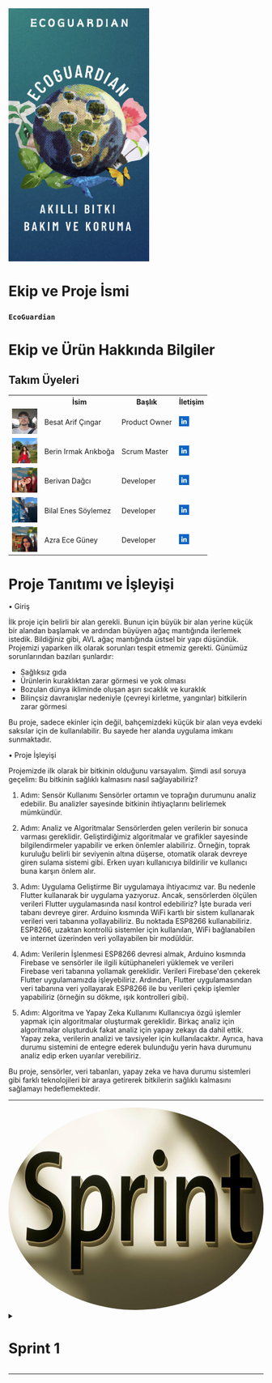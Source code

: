 
  <img src="bootcampFiles/team/img/app.png" style="width: auto; height: 500px;" >


  # Ekip ve Proje İsmi

  ### **`EcoGuardian`**

  # Ekip ve Ürün Hakkında Bilgiler

  ## Takım Üyeleri

  <table>
    <tr>
      <th></th>
      <th>İsim</th>
      <th>Başlık</th>
      <th>İletişim</th>
    </tr>
    <tr>
      <td><img src="bootcampFiles/team/img/team1.png" width="50" height="50" /></td>
      <td>Besat Arif Çıngar</td>
      <td>Product Owner</td>
      <td>
        <a href="(https://www.linkedin.com/in/besat-%C3%A7%C4%B1ngar-a63b46279?utm_source=share&utm_campaign=share_via&utm_content=profile&utm_medium=android_app)" target="_blank" ><img src="bootcampFiles/team/sc/in.png" width="20" height="20" /></a>
      </td>
    </tr>
    <tr>
      <td><img src="bootcampFiles/team/img/team2.png" width="50" height="50" /></td>
      <td>Berin Irmak Arıkboğa</td>
      <td>Scrum Master</td>
      <td>
        <a href="(https://www.linkedin.com/in/berin-irmak-arıkboğa/)" target="_blank"><img src="bootcampFiles/team/sc/in.png" width="20" height="20" /></a>
      </td>
    </tr>
    <tr>
      <td><img src="bootcampFiles/team/img/team3.png" width="50" height="50" /></td>
      <td>Berivan Dağcı</td>
      <td>Developer</td>
      <td>
        <a href="(https://www.linkedin.com/in/berivan-da%C4%9Fc%C4%B1-9993a7223?utm_source=share&utm_campaign=share_via&utm_content=profile&utm_medium=ios_app)" target="_blank"><img src="bootcampFiles/team/sc/in.png" width="20" height="20" /></a>
      </td>
    </tr>
    <tr>
      <td><img src="bootcampFiles/team/img/team4.png" width="50" height="50" /></td>
      <td>Bilal Enes Söylemez</td>
      <td>Developer</td>
      <td>
        <a href="#" target="_blank"><img src="bootcampFiles/team/sc/in.png" width="20" height="20" /></a>
      </td>
    </tr>
    <tr>
      <td><img src="bootcampFiles/team/img/team5.png" width="50" height="50" /></td>
      <td>Azra Ece Güney</td>
      <td>Developer</td>
      <td>
       <a href="(https://www.linkedin.com/in/azraeceg%C3%BCney?utm_source=share&utm_campaign=share_via&utm_content=profile&utm_medium=android_app)" target="_blank"><img src="bootcampFiles/team/sc/in.png" width="20" height="20" /></a>
      </td>
    </tr>
   
  </table>


<h1>Proje Tanıtımı ve İşleyişi</h1>

•	Giriş

İlk proje için belirli bir alan gerekli. Bunun için büyük bir alan yerine küçük bir alandan başlamak ve ardından büyüyen ağaç mantığında ilerlemek istedik. Bildiğiniz gibi, AVL ağaç mantığında üstsel bir yapı düşündük. Projemizi yaparken ilk olarak sorunları tespit etmemiz gerekti. Günümüz sorunlarından bazıları şunlardır:

-	Sağlıksız gıda
-	Ürünlerin kuraklıktan zarar görmesi ve yok olması
-	Bozulan dünya ikliminde oluşan aşırı sıcaklık ve kuraklık
-	Bilinçsiz davranışlar nedeniyle (çevreyi kirletme, yangınlar) bitkilerin zarar görmesi

Bu proje, sadece ekinler için değil, bahçemizdeki küçük bir alan veya evdeki saksılar için de kullanılabilir. Bu sayede her alanda uygulama imkanı sunmaktadır.

•	Proje İşleyişi

Projemizde ilk olarak bir bitkinin olduğunu varsayalım. Şimdi asıl soruya geçelim: Bu bitkinin sağlıklı kalmasını nasıl sağlayabiliriz?

1.	Adım: Sensör Kullanımı
Sensörler ortamın ve toprağın durumunu analiz edebilir. Bu analizler sayesinde bitkinin ihtiyaçlarını belirlemek mümkündür.

2.	Adım: Analiz ve Algoritmalar
Sensörlerden gelen verilerin bir sonuca varması gereklidir. Geliştirdiğimiz algoritmalar ve grafikler sayesinde bilgilendirmeler yapabilir ve erken önlemler alabiliriz. Örneğin, toprak kuruluğu belirli bir seviyenin altına düşerse, otomatik olarak devreye giren sulama sistemi gibi. Erken uyarı kullanıcıya bildirilir ve kullanıcı buna karşın önlem alır.

3.	Adım: Uygulama Geliştirme
Bir uygulamaya ihtiyacımız var. Bu nedenle Flutter kullanarak bir uygulama yazıyoruz. Ancak, sensörlerden ölçülen verileri Flutter uygulamasında nasıl kontrol edebiliriz? İşte burada veri tabanı devreye girer. Arduino kısmında WiFi kartlı bir sistem kullanarak verileri veri tabanına yollayabiliriz. Bu noktada ESP8266 kullanabiliriz. ESP8266, uzaktan kontrollü sistemler için kullanılan, WiFi bağlanabilen ve internet üzerinden veri yollayabilen bir modüldür.

4.	Adım: Verilerin İşlenmesi
ESP8266 devresi almak, Arduino kısmında Firebase ve sensörler ile ilgili kütüphaneleri yüklemek ve verileri Firebase veri tabanına yollamak gereklidir. Verileri Firebase'den çekerek Flutter uygulamamızda işleyebiliriz. Ardından, Flutter uygulamasından veri tabanına veri yollayarak ESP8266 ile bu verileri çekip işlemler yapabiliriz (örneğin su dökme, ışık kontrolleri gibi).

5.	Adım: Algoritma ve Yapay Zeka Kullanımı
Kullanıcıya özgü işlemler yapmak için algoritmalar oluşturmak gereklidir. Birkaç analiz için algoritmalar oluşturduk fakat analiz için yapay zekayı da dahil ettik. Yapay zeka, verilerin analizi ve tavsiyeler için kullanılacaktır. Ayrıca, hava durumu sistemini de entegre ederek bulunduğu yerin hava durumunu analiz edip erken uyarılar verebiliriz.

Bu proje, sensörler, veri tabanları, yapay zeka ve hava durumu sistemleri gibi farklı teknolojileri bir araya getirerek bitkilerin sağlıklı kalmasını sağlamayı hedeflemektedir.







  --- 

  <img src="bootcampFiles/team/sc/sprint.png" style="width: auto; height: 400px; text-align: center; border-radius: 50%;" >




  <details>
    <summary><h1>Sprint 1</h1></summary>


  <details>
    <summary><h3>Sprint 1 - Malzemeler</h3></summary>
  <table style="width: 100%;">
    <tr>
      <td colspan="4" style="text-align: center;"><h2>ESP8266 WiFi bağlantısı sağlayan, mikrodenetleyici içeren ve geniş bir IoT uygulama yelpazesinde kullanılabilen bir entegre devredir. Bizlerde bu amaçla kullanacağız.</h2></td>
    </tr>
    <tr>
      <td style="width: 25%;"><img src="bootcampFiles/sprint_1/urun1.jpg" style="max-width: 100%; height: auto;"></td>
    </tr>
    <tr>
      <td colspan="4" style="text-align: center;"><h2>Bu sensörler ve daha pek çokları, ESP8266 platformu üzerinde çalışacak şekilde entegre edilebilir. Sensör verilerini ESP8266 üzerinde işleyerek, internete gönderebilir veya yerel ağ üzerinde diğer cihazlarla paylaşabilirsiniz. Bu da ESP8266'nın geniş bir uygulama yelpazesi ve esneklik sağlayan önemli bir özelliğidir. Bizim şuanlık aklımızdaki sensörler bunlar. 3 sensörüde denedik çalışıyor Fakat Fakat 3 sensor yerine 2 kullanmanın daha mantıklı olacağını düşünüyoruz. hangisi ile ilerleyebiliriz toplantılarımızdan sonra karar vereceğiz.</h2></td>
    </tr>
    <tr>
      <td style="width: 25%;"><img src="bootcampFiles/sprint_1/urun2.jpg" style="max-width: 100%; height: auto;"></td>
      <td style="width: 25%;"><img src="bootcampFiles/sprint_1/urun3.jpg" style="max-width: 100%; height: auto;"></td>
      <td style="width: 25%;"><img src="bootcampFiles/sprint_1/urun4.jpg" style="max-width: 100%; height: auto;"></td>
    </tr>
    <tr>
      <td colspan="4" style="text-align: center;"><h2>Örnek Olarak Diğer Malzemler</h2></td>
    </tr>
    <tr>
      <td style="width: 25%;"><img src="bootcampFiles/sprint_1/urun5.jpg" style="max-width: 100%; height: auto;"></td>
      <td style="width: 25%;"><img src="bootcampFiles/sprint_1/urun6.jpg" style="max-width: 100%; height: auto;"></td>
    </tr>
 
  </table>
   
 </details> 

<!--  uygulama için altı -->


  <details>
    <summary><h3>Sprint 1 - Arduino ve Uygulama İçinden Görseller</h3></summary>
  <table style="width: 100%;">
    <tr>
      <td colspan="4" style="text-align: center;"><h2>Sıcaklık ve Nem Verisinin Arduino (esp8266) ile firebase veri yollama kısmı</h2></td>
    </tr>
    <tr>
      <td style="width: 25%;">
        
  ![image](https://github.com/AstroBesat-SoftW/BootCamp_Grup_6/assets/128177174/4f0d6920-4a85-40bb-9ead-8375f074329c)
</td>
    </tr>
    <tr>
      <td colspan="4" style="text-align: center;"><h2>Sensor ölçümlerini kod içinde kullanımı ve ayarlanması.</h2></td>
    </tr>
    <tr>
      <td style="width: 25%;">
        
  ![image](https://github.com/AstroBesat-SoftW/BootCamp_Grup_6/assets/128177174/497e7d83-2c3a-4ce0-a42f-49ac12f35f65)
</td>
    </tr>
       <tr>
      <td colspan="4" style="text-align: center;"><h2>Uygulama Ölçülen verilerin Değerlerini Veritabanından Çekip ekranda gösterme</h2></td>
    </tr>
    <tr>
      <td style="width: 25%;"><img src="bootcampFiles/sprint_1/app0.jpg" style="max-width: 100%; height: auto;"></td>
    </tr>
    <tr>
      <td colspan="4" style="text-align: center;"><h2>Sıcaklık ve Nem değerlerinin geçmiş takibi ve analizi</h2></td>
    </tr>
    <tr>
      <td style="width: 25%;"><img src="bootcampFiles/sprint_1/app2.jpg" style="max-width: 100%; height: auto;"></td>
        <td style="width: 25%;"><img src="bootcampFiles/sprint_1/app3.jpg" style="max-width: 100%; height: auto;"></td>
    </tr>
 <tr>
      <td colspan="4" style="text-align: center;"><h2>Kayıt Edilen Verilerin Verileri ve Grafikleri</h2></td>
    </tr>
    <tr>
      <td style="width: 25%;"><img src="bootcampFiles/sprint_1/app4.jpg" style="max-width: 100%; height: auto;"></td>
        <td style="width: 25%;"><img src="bootcampFiles/sprint_1/app5.jpg" style="max-width: 100%; height: auto;"></td>
      <td style="width: 25%;"><img src="bootcampFiles/sprint_1/app6.jpg" style="max-width: 100%; height: auto;"></td>
    </tr>
 
  </table>
   

<!-- uygulama son -->

</details>
  <details>
    <summary><h3>Sprint 1 - Sprint Panosu Güncelleme Ekran Görüntüleri</h3></summary>
    <img src="bootcampFiles/sprint_1/sprint_1.jpg" style="max-width: 100%; height: auto;">
   <img src="bootcampFiles/sprint_1/sprint_2.jpg" style="max-width: 100%; height: auto;">
    <img src="bootcampFiles/sprint_1/sprint_3.jpg" style="max-width: 100%; height: auto;">
    <img src="bootcampFiles/sprint_1/sprint_4.jpg" style="max-width: 100%; height: auto;">
    <img src="bootcampFiles/sprint_1/wp_1.png" style="max-width: 100%; height: auto;">
    <img src="bootcampFiles/sprint_1/wp_2.png" style="max-width: 100%; height: auto;">
    <img src="bootcampFiles/sprint_1/wp_3.png" style="max-width: 100%; height: auto;">
    <img src="bootcampFiles/sprint_1/wp_4.png" style="max-width: 100%; height: auto;">
    <img src="bootcampFiles/sprint_1/wp_5.png" style="max-width: 100%; height: auto;">
  </details>
  
 <details>
    <summary><h3>Sprint 1 - ssssss</h3></summary>
    <img src="bootcampFiles/sprintOne/burndown/10.png" style="max-width: 100%; height: auto;">
    <img src="bootcampFiles/sprintOne/burndown/11.png" style="max-width: 100%; height: auto;">
  </details>

  - **Sprint Notes**:
    - It has been decided to use `Trello` for project management.

    - It has been decided to use `Figma` for UI designs.

    - It has been decided to use `Riverpod` for state management.

    - The `MVVM` structure has been set up and it will be proceeded on this basis.

    - It has been decided to use `Firebase` for the backend, and the `GetX` system for the page routing system.

    - It was decided to use `email login` for the login system.

    - It was decided to perform `identity verification` following the login system.

    - It has been decided to use `Hive` as the local database.
  - **Expected point completion within Sprint**: 200 points
  - **Point Completion Logic**: `(205 points completed)` The first sprint has a target of 200 points, the second sprint 100 points, and the third sprint 200 points. A lower point target has been set for the second sprint since there is a national holiday in Turkey during this period and all team members are residing in Turkey.
  - **Daily Scrum**: See file
  - **Product Backlog URL:** Click for Backlog (Trello)
  - **Sprint Review:**
    - Arda and Burak carried out a coordinated effort for the backend and frontend. We have agreed within the team to continue this way in the next sprint.

    - We struggled to decide on an application name for a while. We transitioned from 'zaten' to 'zaten' and took another step towards branding by purchasing the 'zaten.app' domain for the name.

    - The two biggest problems we encountered in this sprint were difficulty in deciding on a color palette and not having completed the logo yet.

    - We learned that the FloatingActionButton usage in the BottomNavigationBar and the notched feature of the navigation bar have been removed in Material 3, we overcame this issue by designing it ourselves.

    - Overall, we believe we had a good sprint process. We experienced a sprint process close to what we planned.

  - **Sprint Review Participants:** `Burak Taha Cevheroğlu`, `Arda Demirel`, `Dila Hazal Bilgin`, `Merve Ağaçayak`, `Onur Konuk`
  - **Sprint Retrospective:**
    - In the second sprint, it was decided in the team meeting that only Arda and Burak would write code for mobile.

    - In the second sprint, we decided to write our own API (for location information).

    - We had to postpone the logo design to the second sprint. We will continue with the design.

    - We will continue to develop the local database system (Hive).

    - As Burak and Arda will continue more with software related tasks, much of the project management has been delegated to the remaining team members.

    - In the second sprint, we will start writing a website for the zaten.app domain we bought for brand recognition. This task has been handed over to Onur.

    - It was decided to establish a review system before the product goes live during the second sprint.

    - For brand recognition and marketing purposes, it was decided to open an Instagram account during the second sprint.

    - In addition to email authentication, it was decided to add the Google auth system in the second sprint.

    - It was decided to add test AdMobs in the second sprint.

    - We decided to start localization and the first languages will be English and Turkish.

    - It was decided to add a user-to-user SDK with the Stream Chat SDK in the second sprint.


  - **Other Notes**:
  <details>
    <summary><h3>Additional Files</h3></summary>
    <ul>
      <li><strong>Project Scope And Goals:</strong> <a href="./bootcampFiles/sprintOne/projectscopeandgoals.pdf">See file</a></li>
      <li><strong>Target Audience:</strong> <a href="./bootcampFiles/sprintOne/targetaudience.pdf">See file</a></li>
      <li><strong>Conversations:</strong> See file</li>
    </ul>
  </details>

  </details>

  ---
